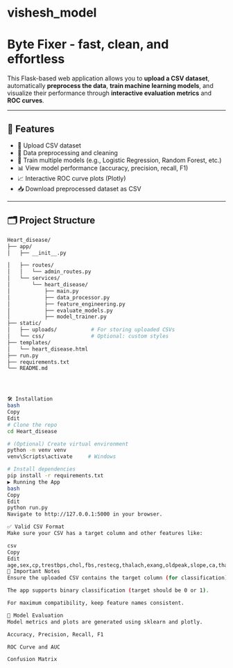# vishesh_model

# Byte Fixer - fast, clean, and effortless

This Flask-based web application allows you to **upload a CSV dataset**, automatically **preprocess the data**, **train machine learning models**, and visualize their performance through **interactive evaluation metrics** and **ROC curves**.

---

## 🚀 Features

- 📂 Upload CSV dataset
- 🔄 Data preprocessing and cleaning
- 🧠 Train multiple models (e.g., Logistic Regression, Random Forest, etc.)
- 📊 View model performance (accuracy, precision, recall, F1)
- 📈 Interactive ROC curve plots (Plotly)
- 📥 Download preprocessed dataset as CSV

---

## 🗂️ Project Structure

```bash
Heart_disease/
├── app/
│   ├── __init__.py

│   ├── routes/
│   │   └── admin_routes.py
│   └── services/
│       └── heart_disease/
│           ├── main.py
│           ├── data_processor.py
│           ├── feature_engineering.py
│           ├── evaluate_models.py
│           ├── model_trainer.py
├── static/
│   ├── uploads/           # For storing uploaded CSVs
│   └── css/               # Optional: custom styles
├── templates/
│   └── heart_disease.html
├── run.py
├── requirements.txt
└── README.md




🛠️ Installation
bash
Copy
Edit
# Clone the repo
cd Heart_disease

# (Optional) Create virtual environment
python -m venv venv
venv\Scripts\activate     # Windows

# Install dependencies
pip install -r requirements.txt
▶️ Running the App
bash
Copy
Edit
python run.py
Navigate to http://127.0.0.1:5000 in your browser.

✅ Valid CSV Format
Make sure your CSV has a target column and other features like:

csv
Copy
Edit
age,sex,cp,trestbps,chol,fbs,restecg,thalach,exang,oldpeak,slope,ca,thal,target
📌 Important Notes
Ensure the uploaded CSV contains the target column (for classification).

The app supports binary classification (target should be 0 or 1).

For maximum compatibility, keep feature names consistent.

🧠 Model Evaluation
Model metrics and plots are generated using sklearn and plotly.

Accuracy, Precision, Recall, F1

ROC Curve and AUC

Confusion Matrix
